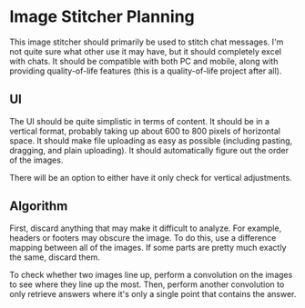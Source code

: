 # Image Stitcher Planning

This image stitcher should primarily be used to stitch chat messages. I'm not quite sure what other use it may have, but it should completely excel with chats. It should be compatible with both PC and mobile, along with providing quality-of-life features (this is a quality-of-life project after all).

## UI

The UI should be quite simplistic in terms of content. It should be in a vertical format, probably taking up about 600 to 800 pixels of horizontal space. It should make file uploading as easy as possible (including pasting, dragging, and plain uploading). It should automatically figure out the order of the images.

There will be an option to either have it only check for vertical adjustments.

## Algorithm

First, discard anything that may make it difficult to analyze. For example, headers or footers may obscure the image. To do this, use a difference mapping between all of the images. If some parts are pretty much exactly the same, discard them.

To check whether two images line up, perform a convolution on the images to see where they line up the most. Then, perform another convolution to only retrieve answers where it's only a single point that contains the answer.